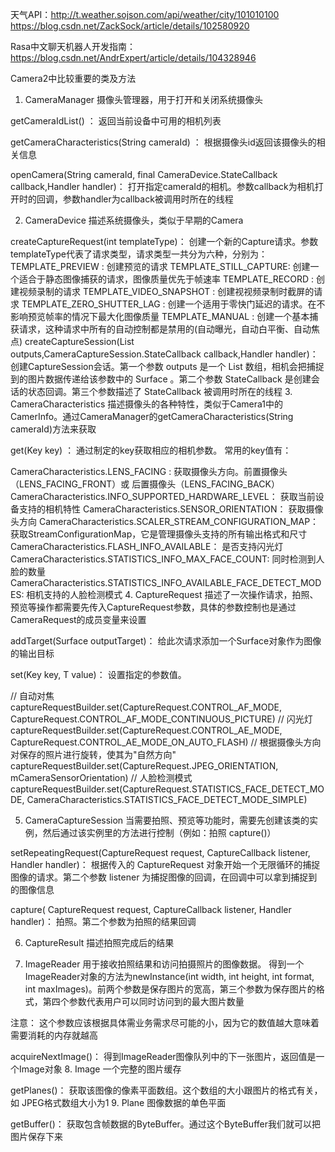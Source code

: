 天气API：http://t.weather.sojson.com/api/weather/city/101010100
https://blog.csdn.net/ZackSock/article/details/102580920

Rasa中文聊天机器人开发指南：https://blog.csdn.net/AndrExpert/article/details/104328946



Camera2中比较重要的类及方法
1. CameraManager
摄像头管理器，用于打开和关闭系统摄像头

getCameraIdList() ：
返回当前设备中可用的相机列表

getCameraCharacteristics(String cameraId) ：
根据摄像头id返回该摄像头的相关信息

openCamera(String cameraId, final CameraDevice.StateCallback callback,Handler handler)：
打开指定cameraId的相机。参数callback为相机打开时的回调，参数handler为callback被调用时所在的线程

2. CameraDevice
描述系统摄像头，类似于早期的Camera

createCaptureRequest(int templateType)：
创建一个新的Capture请求。参数templateType代表了请求类型，请求类型一共分为六种，分别为：
TEMPLATE_PREVIEW : 创建预览的请求
TEMPLATE_STILL_CAPTURE: 创建一个适合于静态图像捕获的请求，图像质量优先于帧速率
TEMPLATE_RECORD : 创建视频录制的请求
TEMPLATE_VIDEO_SNAPSHOT : 创建视视频录制时截屏的请求
TEMPLATE_ZERO_SHUTTER_LAG : 创建一个适用于零快门延迟的请求。在不影响预览帧率的情况下最大化图像质量
TEMPLATE_MANUAL : 创建一个基本捕获请求，这种请求中所有的自动控制都是禁用的(自动曝光，自动白平衡、自动焦点)
createCaptureSession(List<Surface> outputs,CameraCaptureSession.StateCallback callback,Handler handler)：
创建CaptureSession会话。第一个参数 outputs 是一个 List 数组，相机会把捕捉到的图片数据传递给该参数中的 Surface 。第二个参数 StateCallback 是创建会话的状态回调。第三个参数描述了 StateCallback 被调用时所在的线程
3. CameraCharacteristics
描述摄像头的各种特性，类似于Camera1中的CamerInfo。通过CameraManager的getCameraCharacteristics(String cameraId)方法来获取

get(Key<T> key) ：
通过制定的key获取相应的相机参数。
常用的key值有：

CameraCharacteristics.LENS_FACING :
获取摄像头方向。前置摄像头（LENS_FACING_FRONT）或 后置摄像头（LENS_FACING_BACK）
CameraCharacteristics.INFO_SUPPORTED_HARDWARE_LEVEL：
获取当前设备支持的相机特性
CameraCharacteristics.SENSOR_ORIENTATION：
获取摄像头方向
CameraCharacteristics.SCALER_STREAM_CONFIGURATION_MAP：
获取StreamConfigurationMap，它是管理摄像头支持的所有输出格式和尺寸
CameraCharacteristics.FLASH_INFO_AVAILABLE：
是否支持闪光灯
CameraCharacteristics.STATISTICS_INFO_MAX_FACE_COUNT:
同时检测到人脸的数量
CameraCharacteristics.STATISTICS_INFO_AVAILABLE_FACE_DETECT_MODES:
相机支持的人脸检测模式
4. CaptureRequest
描述了一次操作请求，拍照、预览等操作都需要先传入CaptureRequest参数，具体的参数控制也是通过CameraRequest的成员变量来设置

addTarget(Surface outputTarget)：
给此次请求添加一个Surface对象作为图像的输出目标

set(Key<T> key, T value)：
设置指定的参数值。

// 自动对焦
captureRequestBuilder.set(CaptureRequest.CONTROL_AF_MODE, CaptureRequest.CONTROL_AF_MODE_CONTINUOUS_PICTURE)
// 闪光灯
captureRequestBuilder.set(CaptureRequest.CONTROL_AE_MODE, CaptureRequest.CONTROL_AE_MODE_ON_AUTO_FLASH)
// 根据摄像头方向对保存的照片进行旋转，使其为"自然方向"
captureRequestBuilder.set(CaptureRequest.JPEG_ORIENTATION, mCameraSensorOrientation)
// 人脸检测模式
captureRequestBuilder.set(CaptureRequest.STATISTICS_FACE_DETECT_MODE, CameraCharacteristics.STATISTICS_FACE_DETECT_MODE_SIMPLE)

5. CameraCaptureSession
当需要拍照、预览等功能时，需要先创建该类的实例，然后通过该实例里的方法进行控制（例如：拍照 capture()）

setRepeatingRequest(CaptureRequest request,
CaptureCallback listener, Handler handler)：
根据传入的 CaptureRequest 对象开始一个无限循环的捕捉图像的请求。第二个参数 listener 为捕捉图像的回调，在回调中可以拿到捕捉到的图像信息

capture( CaptureRequest request,
CaptureCallback listener, Handler handler)：
拍照。第二个参数为拍照的结果回调

6. CaptureResult
描述拍照完成后的结果

7. ImageReader
用于接收拍照结果和访问拍摄照片的图像数据。
得到一个ImageReader对象的方法为newInstance(int width, int height, int format, int maxImages)。前两个参数是保存图片的宽高，第三个参数为保存图片的格式，第四个参数代表用户可以同时访问到的最大图片数量

注意：
这个参数应该根据具体需业务需求尽可能的小，因为它的数值越大意味着需要消耗的内存就越高

acquireNextImage()：
得到ImageReader图像队列中的下一张图片，返回值是一个Image对象
8. Image
一个完整的图片缓存

getPlanes()：
获取该图像的像素平面数组。这个数组的大小跟图片的格式有关，如 JPEG格式数组大小为1
9. Plane
图像数据的单色平面

getBuffer()：
获取包含帧数据的ByteBuffer。通过这个ByteBuffer我们就可以把图片保存下来
